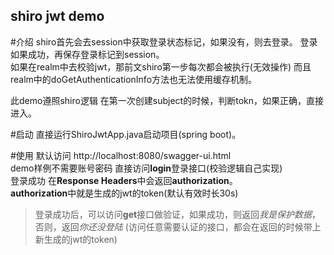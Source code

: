 shiro jwt demo
---

#介绍
shiro首先会去session中获取登录状态标记，如果没有，则去登录。
登录如果成功，再保存登录标记到session。  
如果在realm中去校验jwt，那前文shiro第一步每次都会被执行(无效操作)
而且realm中的doGetAuthenticationInfo方法也无法使用缓存机制。

此demo遵照shiro逻辑
在第一次创建subject的时候，判断tokn，如果正确，直接进入。

#启动
直接运行ShiroJwtApp.java启动项目(spring boot)。  

#使用
默认访问 http://localhost:8080/swagger-ui.html  
demo样例不需要账号密码 直接访问**login**登录接口(校验逻辑自己实现)  
登录成功 在**Response Headers**中会返回**authorization**。  
**authorization**中就是生成的jwt的token(默认有效时长30s)  
>登录成功后，可以访问**get**接口做验证，如果成功，则返回*我是保护数据*，
>否则，返回*你还没登陆*
>(访问任意需要认证的接口，都会在返回的时候带上新生成的jwt的token)